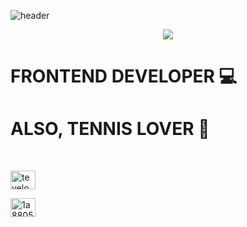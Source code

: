 ![header](https://capsule-render.vercel.app/api?type=slice&color=75BDE0&height=300&section=header&text=PARK%20SI%20HYUNG&fontSize=80&fontColor=000000)
<div align=center><img src="https://img.shields.io/static/v1?label=React&message=Frontend Developer&color=black"/></div>
<h1>FRONTEND DEVELOPER 💻</h1>
<h1>ALSO, TENNIS LOVER 🎾</h1>
<br/>

<a href="https://instagram.com/tevelop_tennis" target="blank"><img align="center" src="https://raw.githubusercontent.com/rahuldkjain/github-profile-readme-generator/master/src/images/icons/Social/instagram.svg" alt="teveloper" height="30" width="40" /></a>
</p>
<a href="https://linkedin.com/in/1a8805211" target="blank"><img align="center" src="https://raw.githubusercontent.com/rahuldkjain/github-profile-readme-generator/master/src/images/icons/Social/linked-in-alt.svg" alt="1a8805211" height="30" width="40" /></a>



<!--
**shpkc/shpkc** is a ✨ _special_ ✨ repository because its `README.md` (this file) appears on your GitHub profile.

Here are some ideas to get you started:

- 🔭 I’m currently working on ...
- 🌱 I’m currently learning ...
- 👯 I’m looking to collaborate on ...
- 🤔 I’m looking for help with ...
- 💬 Ask me about ...
- 📫 How to reach me: ...
- 😄 Pronouns: ...
- ⚡ Fun fact: ...
-->
